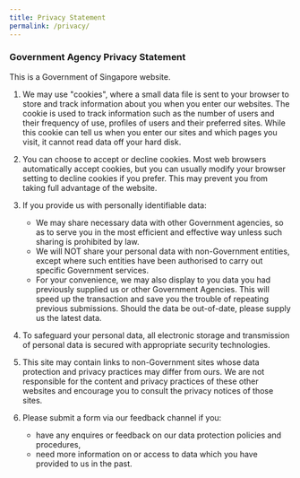 ```yaml
---
title: Privacy Statement
permalink: /privacy/
---
```


### **Government Agency Privacy Statement**

This is a Government of Singapore website.

1. We may use "cookies", where a small data file is sent to your browser to store and track information about you when you enter our websites. The cookie is used to track information such as the number of users and their frequency of use, profiles of users and their preferred sites. While this cookie can tell us when you enter our sites and which pages you visit, it cannot read data off your hard disk.

2. You can choose to accept or decline cookies. Most web browsers automatically accept cookies, but you can usually modify your browser setting to decline cookies if you prefer. This may prevent you from taking full advantage of the website.

3. If you provide us with personally identifiable data:
    - We may share necessary data with other Government agencies, so as to serve you in the most efficient and effective way unless such sharing is prohibited by law.
    - We will NOT share your personal data with non-Government entities, except where such entities have been authorised to carry out specific Government services.
    - For your convenience, we may also display to you data you had previously supplied us or other Government Agencies. This will speed up the transaction and save you the trouble of repeating previous submissions. Should the data be out-of-date, please supply us the latest data.

4. To safeguard your personal data, all electronic storage and transmission of personal data is secured with appropriate security technologies.

5. This site may contain links to non-Government sites whose data protection and privacy practices may differ from ours. We are not responsible for the content and privacy practices of these other websites and encourage you to consult the privacy notices of those sites.

6. Please submit a form via our feedback channel if you:
    - have any enquires or feedback on our data protection policies and procedures,
    - need more information on or access to data which you have provided to us in the past.
